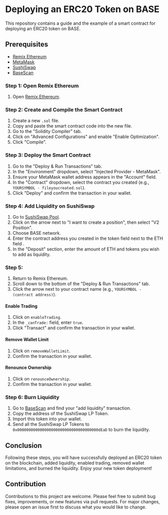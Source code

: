 # Deploying an ERC20 Token on BASE

This repository contains a guide and the example of a smart contract for deploying an ERC20 token on BASE.

## Prerequisites

- [Remix Ethereum](https://remix.ethereum.org/)
- [MetaMask](https://metamask.io/)
- [SushiSwap](https://www.sushi.com/pool)
- [BaseScan](https://basescan.org/)


### Step 1: Open Remix Ethereum

1. Open [Remix Ethereum](https://remix.ethereum.org/).

### Step 2: Create and Compile the Smart Contract

1. Create a new `.sol` file.
2. Copy and paste the smart contract code into the new file.
3. Go to the "Solidity Compiler" tab.
4. Click on "Advanced Configurations" and enable "Enable Optimization".
5. Click "Compile".

### Step 3: Deploy the Smart Contract

1. Go to the "Deploy & Run Transactions" tab.
2. In the "Environment" dropdown, select "Injected Provider - MetaMask".
3. Ensure your MetaMask wallet address appears in the "Account" field.
4. In the "Contract" dropdown, select the contract you created (e.g., `YOURSYMBOL - fileyoucreated.sol`).
5. Click "Deploy" and confirm the transaction in your wallet.

### Step 4: Add Liquidity on SushiSwap

1. Go to [SushiSwap Pool](https://www.sushi.com/pool).
2. Click on the arrow next to "I want to create a position", then select "V2 Position".
3. Choose BASE network.
4. Enter the contract address you created in the token field next to the ETH field .
5. In the "Deposit" section, enter the amount of ETH and tokens you wish to add as liquidity.

### Step 5: 

1. Return to Remix Ethereum.
2. Scroll down to the bottom of the "Deploy & Run Transactions" tab.
3. Click the arrow next to your contract name (e.g., `YOURSYMBOL - (contract address)`).

#### Enable Trading

1. Click on `enableTrading`.
2. In the `_canTrade:` field, enter `true`.
3. Click "Transact" and confirm the transaction in your wallet.

#### Remove Wallet Limit

1. Click on `removeWalletLimit`.
2. Confirm the transaction in your wallet.

#### Renounce Ownership

1. Click on `renounceOwnership`.
2. Confirm the transaction in your wallet.

### Step 6: Burn Liquidity

1. Go to [BaseScan](https://basescan.org/) and find your "add liquidity" transaction.
2. Copy the address of the SushiSwap LP Token.
3. Import this token into your wallet.
4. Send all the SushiSwap LP Tokens to `0x000000000000000000000000000000000000dEaD` to burn the liquidity.

## Conclusion

Following these steps, you will have successfully deployed an ERC20 token on the blockchain, added liquidity, enabled trading, removed wallet limitations, and burned the liquidity. Enjoy your new token deployment!

## Contribution 

Contributions to this project are welcome. Please feel free to submit bug fixes, improvements, or new features via pull requests. For major changes, please open an issue first to discuss what you would like to change.

